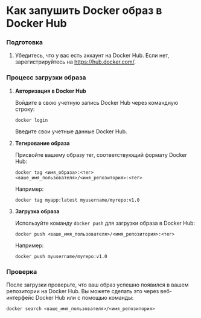 # Как запушить Docker образ в Docker Hub

### Подготовка

1. Убедитесь, что у вас есть аккаунт на Docker Hub. Если нет, зарегистрируйтесь на https://hub.docker.com/.

### Процесс загрузки образа

1. **Авторизация в Docker Hub**

   Войдите в свою учетную запись Docker Hub через командную строку:

   ```
   docker login
   ```

   Введите свои учетные данные Docker Hub.

2. **Тегирование образа**

   Присвойте вашему образу тег, соответствующий формату Docker Hub:

   ```
   docker tag <имя_образа>:<тег> <ваше_имя_пользователя>/<имя_репозитория>:<тег>
   ```

   Например:
   ```
   docker tag myapp:latest myusername/myrepo:v1.0
   ```

3. **Загрузка образа**

   Используйте команду `docker push` для загрузки образа в Docker Hub:

   ```
   docker push <ваше_имя_пользователя>/<имя_репозитория>:<тег>
   ```

   Например:
   ```
   docker push myusername/myrepo:v1.0
   ```

### Проверка

После загрузки проверьте, что ваш образ успешно появился в вашем репозитории на Docker Hub. Вы можете сделать это через веб-интерфейс Docker Hub или с помощью команды:

```
docker search <ваше_имя_пользователя>/<имя_репозитория>
```

